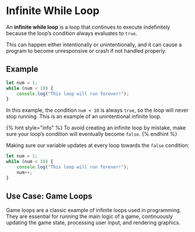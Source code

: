 # Infinite While Loop

An **infinite while loop** is a loop that continues to execute indefinitely because the loop’s condition always evaluates to `true`.&#x20;

This can happen either intentionally or unintentionally, and it can cause a program to become unresponsive or crash if not handled properly.

## Example

```javascript
let num = 1;
while (num < 10) {
    console.log("This loop will run forever!");
}
```

In this example, the condition `num < 10` is always `true`, so the loop will never stop running. This is an example of an unintentional infinite loop.

{% hint style="info" %}
To avoid creating an infinite loop by mistake, make sure your loop’s condition will eventually become `false`.
{% endhint %}

Making sure our variable updates at every loop towards the `false` condition:

```javascript
let num = 1;
while (num < 10) {
    console.log("This loop will run forever!");
    num++;
}
```

## Use Case: Game Loops

Game loops are a classic example of infinite loops used in programming. They are essential for running the main logic of a game, continuously updating the game state, processing user input, and rendering graphics.
